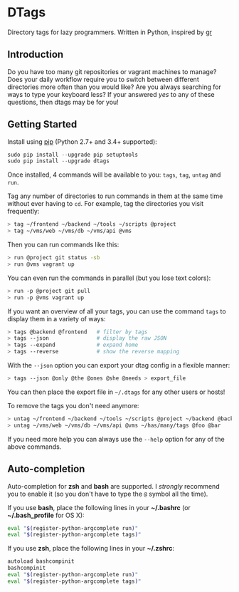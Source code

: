 # DTags 
Directory tags for lazy programmers.
Written in Python, inspired by [gr](https://github.com/mixu/gr)

## Introduction

Do you have too many git repositories or vagrant machines to manage? Does your 
daily workflow require you to switch between different directories more often
than you would like? Are you always searching for ways to type your keyboard 
less? If your answered *yes* to any of these questions, then dtags may be for
you!

## Getting Started

Install using [pip](https://pip.pypa.io) (Python 2.7+ and 3.4+ supported):
```python
sudo pip install --upgrade pip setuptools
sudo pip install --upgrade dtags
```

Once installed, 4 commands will be available to you: 
`tags`, `tag`, `untag` and `run`.

Tag any number of directories to run commands in them at the same time without 
ever having to `cd`. For example, tag the directories you visit frequently:
```bash
> tag ~/frontend ~/backend ~/tools ~/scripts @project
> tag ~/vms/web ~/vms/db ~/vms/api @vms
```

Then you can run commands like this:
```bash
> run @project git status -sb
> run @vms vagrant up
```

You can even run the commands in parallel (but you lose text colors):
```bash
> run -p @project git pull
> run -p @vms vagrant up
```

If you want an overview of all your tags, you can use the command `tags` to
display them in a variety of ways:
```bash
> tags @backend @frontend   # filter by tags 
> tags --json               # display the raw JSON
> tags --expand             # expand home
> tags --reverse            # show the reverse mapping
```

With the `--json` option you can export your dtag config in a flexible manner:
```bash
> tags --json @only @the @ones @she @needs > export_file
```
You can then place the export file in `~/.dtags` for any other users or hosts!

To remove the tags you don't need anymore:
```bash
> untag ~/frontend ~/backend ~/tools ~/scripts @project ~/backend @backend
> untag ~/vms/web ~/vms/db ~/vms/api @vms ~/has/many/tags @foo @bar
```

If you need more help you can always use the `--help` option for any of the 
above commands.


## Auto-completion

Auto-completion for **zsh** and **bash** are supported. I *strongly* recommend 
you to enable it (so you don't have to type the `@` symbol all the time).

If you use **bash**, place the following lines in your **~/.bashrc** 
(or **~/.bash_profile** for OS X):
```bash
eval "$(register-python-argcomplete run)"                                                                                                        
eval "$(register-python-argcomplete tags)"                                        
```

If you use **zsh**, place the following lines in your **~/.zshrc**: 
```bash                                                                                  
autoload bashcompinit                                                           
bashcompinit 
eval "$(register-python-argcomplete run)"                                                                                                      
eval "$(register-python-argcomplete tags)"                                      
```
